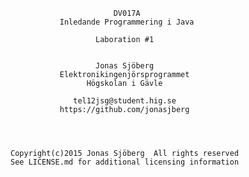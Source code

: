 
                           DV017A
               Inledande Programmering i Java

                       Laboration #1


                       Jonas Sjöberg
               Elektronikingenjörsprogrammet
                     Högskolan i Gävle

                  tel12jsg@student.hig.se
               https://github.com/jonasjberg




    Copyright(c)2015 Jonas Sjöberg  All rights reserved
    See LICENSE.md for additional licensing information

